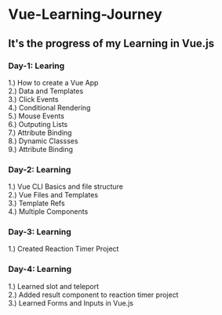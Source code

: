 # Vue-Learning-Journey
## It's the progress of my Learning in Vue.js
### Day-1: Learing
1.) How to create a Vue App\
2.) Data and Templates\
3.) Click Events\
4.) Conditional Rendering\
5.) Mouse Events\
6.) Outputing Lists\
7.) Attribute Binding\
8.) Dynamic Classses\
9.) Attribute Binding

### Day-2: Learning
1.) Vue CLI Basics and file structure\
2.) Vue Files and Templates\
3.) Template Refs \
4.) Multiple Components

### Day-3: Learning
1.) Created Reaction Timer Project

### Day-4: Learning
1.) Learned slot and teleport\
2.) Added result component to reaction timer project\
3.) Learned Forms and Inputs in Vue.js
